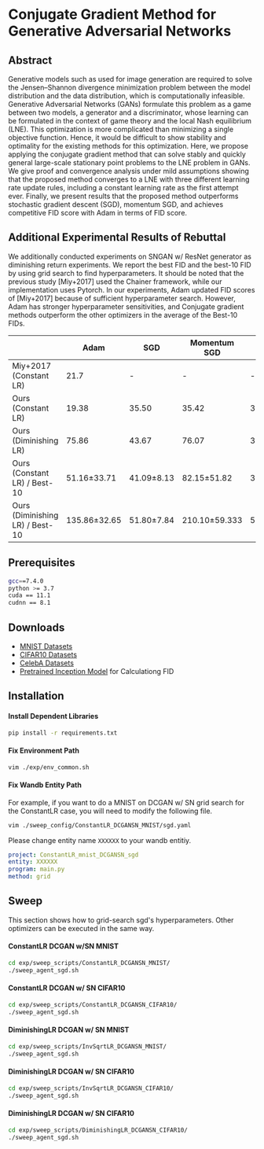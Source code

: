 # Conjugate Gradient Method for Generative Adversarial Networks

## Abstract
Generative models such as used for image generation are required to solve the Jensen–Shannon divergence minimization problem between the model distribution and the data distribution, which is computationally infeasible.
Generative Adversarial Networks (GANs)  formulate this problem as a game between two models, a generator and a discriminator, whose learning can be formulated in the context of game theory and the local Nash equilibrium (LNE).
This optimization is more complicated than minimizing a single objective function. Hence, it would be difficult to show stability and optimality for the existing methods for this optimization. 
Here, we propose applying the conjugate gradient method that can solve stably and quickly general large-scale stationary point problems to the LNE problem in GANs.
We give proof and convergence analysis under mild assumptions showing that the proposed method converges to a LNE with three different learning rate update rules, including a constant learning rate as the first attempt ever. 
Finally, we present results that the proposed method outperforms stochastic gradient descent (SGD), momentum SGD, and achieves competitive FID score with Adam in terms of FID score.

## Additional Experimental Results of Rebuttal

We additionally conducted experiments on SNGAN w/ ResNet generator as diminishing return experiments. We report the best FID and the best-10 FID by using grid search to find hyperparameters.
It should be noted that the previous study [Miy+2017] used the Chainer framework, while our implementation uses Pytorch.
In our experiments, Adam updated FID scores of [Miy+2017] because of sufficient hyperparameter search.
However, Adam has stronger hyperparameter sensitivities, and Conjugate gradient methods outperform the other optimizers in the average of the Best-10 FIDs.


|                               | Adam         | SGD        | Momentum SGD  | CGD_DY      | CGD_FR     | CGD_FR_PRP | CGD_HS     | CGD_HS_DY  | CGD_HZ     | CGD_PRP    |
|-------------------------------|--------------|------------|---------------|-------------|------------|------------|------------|------------|------------|------------|
| Miy+2017 (Constant LR)        | 21.7         | -          | -             | -           | -          | -          | -          | -          | -          | -          |
| Ours (Constant LR)            | 19.38        | 35.50      | 35.42         | 30.76       | 26.03      | 34.47      | 32.92      | 34.49      | 32.78      | 31.51      |
| Ours (Diminishing LR)         | 75.86        | 43.67      | 76.07         | 38.11       | 39.27      | (WIP)      | (WIP)      | (WIP)      | (WIP)      | (WIP)      |
| Ours (Constant LR) / Best-10    | 51.16±33.71  | 41.09±8.13 | 82.15±51.82   | 33.70±2.04  | 29.63±2.26 | 34.78±2.17 | 34.82±1.07 | 34.12±1.31 | 34.28±0.96 | 34.53±2.01 |
| Ours (Diminishing LR) / Best-10 | 135.86±32.65 | 51.80±7.84 | 210.10±59.333 | 53.11±12.89 | 47.56±8.82 | (WIP)      | (WIP)      | (WIP)      | (WIP)      | (WIP)      |

## Prerequisites

```sh
gcc==7.4.0
python >= 3.7
cuda == 11.1
cudnn == 8.1
```

## Downloads
- [MNIST Datasets](http://yann.lecun.com/exdb/mnist/)
- [CIFAR10 Datasets](https://www.cs.toronto.edu/~kriz/cifar.html)
- [CelebA Datasets](https://mmlab.ie.cuhk.edu.hk/projects/CelebA.html)
- [Pretrained Inception Model](https://github.com/mseitzer/pytorch-fid/releases) for Calculationg FID


## Installation

#### Install Dependent Libraries

```sh
pip install -r requirements.txt
```

#### Fix Environment Path

```sh
vim ./exp/env_common.sh
```

#### Fix Wandb Entity Path

For example, if you want to do a MNIST on DCGAN w/ SN grid search for the ConstantLR case, you will need to modify the following file.

```sh
vim ./sweep_config/ConstantLR_DCGANSN_MNIST/sgd.yaml
```

Please change entity name `XXXXXX` to your wandb entitiy.


```yaml
project: ConstantLR_mnist_DCGANSN_sgd
entity: XXXXXX
program: main.py
method: grid
```

## Sweep

This section shows how to grid-search sgd's hyperparameters. Other optimizers can be executed in the same way.

#### ConstantLR DCGAN w/SN MNIST

```sh
cd exp/sweep_scripts/ConstantLR_DCGANSN_MNIST/
./sweep_agent_sgd.sh
```

#### ConstantLR DCGAN w/ SN CIFAR10

```sh
cd exp/sweep_scripts/ConstantLR_DCGANSN_CIFAR10/
./sweep_agent_sgd.sh
```

#### DiminishingLR DCGAN w/ SN MNIST

```sh
cd exp/sweep_scripts/InvSqrtLR_DCGANSN_MNIST/
./sweep_agent_sgd.sh
```

#### DiminishingLR DCGAN w/ SN CIFAR10

```sh
cd exp/sweep_scripts/InvSqrtLR_DCGANSN_CIFAR10/
./sweep_agent_sgd.sh
```


#### DiminishingLR DCGAN w/ SN CIFAR10

```sh
cd exp/sweep_scripts/DiminishingLR_DCGANSN_CIFAR10/
./sweep_agent_sgd.sh
```
